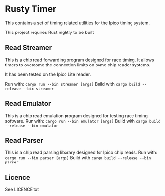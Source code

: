 # Rusty Timer

This contains a set of timing related utilities for the Ipico timing system.

This project requires Rust nightly to be built

## Read Streamer

This is a chip read forwarding program designed for race timing. It allows timers to overcome the connection limits on some chip reader systems.

It has been tested on the Ipico Lite reader.

Run with: ```cargo run --bin streamer [args]```
Build with ```cargo build --release --bin streamer```

## Read Emulator

This is a chip read emulation program designed for testing race timing software.
Run with: ```cargo run --bin emulator [args]```
Build with ```cargo build --release --bin emulator```

## Read Parser

This is a chip read parsing libarary designed for Ipico chip reads.
Run with: ```cargo run --bin parser [args]```
Build with ```cargo build --release --bin parser```

## Licence

See LICENCE.txt
